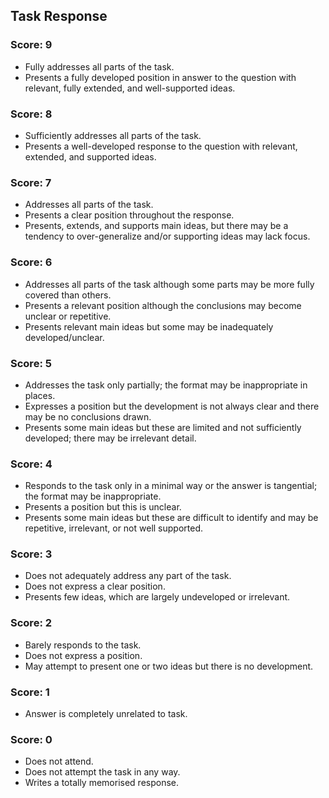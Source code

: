 ## Task Response

### Score: 9

- Fully addresses all parts of the task.
- Presents a fully developed position in answer to the question with relevant, fully extended, and well-supported ideas.

### Score: 8

- Sufficiently addresses all parts of the task.
- Presents a well-developed response to the question with relevant, extended, and supported ideas.

### Score: 7

- Addresses all parts of the task.
- Presents a clear position throughout the response.
- Presents, extends, and supports main ideas, but there may be a tendency to over-generalize and/or supporting ideas may lack focus.

### Score: 6

- Addresses all parts of the task although some parts may be more fully covered than others.
- Presents a relevant position although the conclusions may become unclear or repetitive.
- Presents relevant main ideas but some may be inadequately developed/unclear.

### Score: 5

- Addresses the task only partially; the format may be inappropriate in places.
- Expresses a position but the development is not always clear and there may be no conclusions drawn.
- Presents some main ideas but these are limited and not sufficiently developed; there may be irrelevant detail.

### Score: 4

- Responds to the task only in a minimal way or the answer is tangential; the format may be inappropriate.
- Presents a position but this is unclear.
- Presents some main ideas but these are difficult to identify and may be repetitive, irrelevant, or not well supported.

### Score: 3

- Does not adequately address any part of the task.
- Does not express a clear position.
- Presents few ideas, which are largely undeveloped or irrelevant.

### Score: 2

- Barely responds to the task.
- Does not express a position.
- May attempt to present one or two ideas but there is no development.

### Score: 1
- Answer is completely unrelated to task.

### Score: 0
- Does not attend.
- Does not attempt the task in any way.
- Writes a totally memorised response.